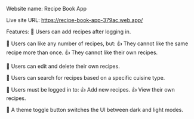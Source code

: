 Website name: Recipe Book App

Live site URL: https://recipe-book-app-379ac.web.app/

Features:
🎯 Users can add recipes after logging in.

🎯 Users can like any number of recipes, but:
      👍 They cannot like the same recipe more than once.
      👍 They cannot like their own recipes.

🎯 Users can edit and delete their own recipes.

🎯 Users can search for recipes based on a specific cuisine type.

🎯 Users must be logged in to:
      👍 Add new recipes.
      👍 View their own recipes.

🎯 A theme toggle button switches the UI between dark and light modes.

